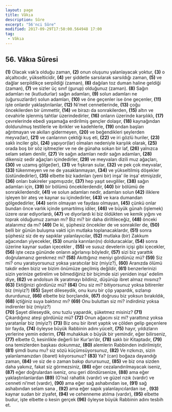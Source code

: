 ```yaml
---
layout: page
title: Vâkıa
description: Sûre
excerpt: "56'nci Sûre"
modified: 2017-09-29T17:50:00.564948 17:00
tag: 
 - Vâkıa
---
```


## 56. Vâkıa Sûresi

**(1)** Olacak vak’a olduğu zaman,
**(2)** onun oluşunu yalanlayacak yoktur,
**(3)** o alçaltıcıdır, yükselticidir,
**(4)** yer şiddetle sarsılarak sarsıldığı zaman,
**(5)** ve dağlar serpildikçe serpildiği (zaman),
**(6)** dağılan toz duman haline geldiği (zaman),
**(7)** ve sizler üç sınıf (gurup) olduğunuz (zaman).
**(8)** Sağın adamları ne (kutludurlar) sağın adamları,
**(9)** solun adamları ne (uğursuzlardır) solun adamları,
**(10)** ve öne geçenler ise öne geçenler,
**(11)** işte onlardır yaklaştırılanlar,
**(12)** Ni’met cennetlerinde,
**(13)** çoğu öncekilerden bir ümmettir, 
**(14)** ve birazı da sonrakilerden,
**(15)** altın ve cevahirle işlenmiş tahtlar üzerindedirler,
**(16)** onların üzerinde karşılıklı, 
**(17)** çevrelerinde ebedi yaşamağa erdirilmiş gençler dolaşır,
**(18)** kaynağından doldurulmuş testilerle ve ibrikler ve kadehlerle,
**(19)** ondan başları ağrıtmayan ve akılları gidermeyen,
**(20)** ve beğendikleri şeylerden meyva(lar),
**(21)** ve canlarının çektiği kuş eti,
**(22)** ve iri gözlü huriler,
**(23)** saklı inciler gibi,
**(24)** yapıyor(lar) olmaları nedeniyle karşılık olarak,
**(25)** orada boş bir söz işitmezler ve ne de günaha sokan bir laf,
**(26)** yalnızca selam selam denilir,
**(27)** Ve sağın adamları nedir sağın adamları,
**(28)** dikensiz sedir ağaçları içindedirler,
**(29)** ve meyvaları dizili muz ağaçları,
**(30)** ve uzamış gölge(ler),
**(31)** ve fışkıran sular,
**(32)** ve pek çok meyvalar,
**(33)** tükenmeyen ve ne de yasaklanmayan,
**(34)** ve yükseltilmiş döşekler (üstündedirler),
**(35)** elbette biz kadınları (yeni bir) inşa’ ile inşa’ etmişizdir,
**(36)** onları bakireler yapmışızdır,
**(37)** hep yaşıt sevgililer,
**(38)** sağın adamları için,
**(39)** bir bölümü öncekilerdendir,
**(40)** bir bölümü de sonrakilerdendir,
**(41)** ve solun adamları nedir, adamları solun
**(42)** iliklere işleyen bir ateş ve kaynar su içindedirler,
**(43)** ve kara dumandan gölgededirler,
**(44)** serin olmayan ve faydası olmayan,
**(45)** çünkü onlar bundan önce varlık içinde şımartılmış idiler,
**(46)** ve büyük günah (işlemek) üzere ısrar ediyorlardı,
**(47)** ve diyorlardı ki biz öldükten ve kemik yığını ve toprak olduğumuz zaman mı? Biz mi? bir daha diriltileceğiz,
**(48)** önceki atalarımız da mı?
**(49)** De ki, şüphesiz öncekiler de ve sonrakiler de,
**(50)** belli bir günün buluşma vakti için mutlaka toplanacaklardır,
**(51)** sonra şüphesiz siz de ey sapıklar yalanlayıcılar,
**(52)** mutlaka (bir) Zakkum ağacından yiyecekler,
**(53)** onunla karınları(nı) dolduracaklar,
**(54)** sonra  üzerine kaynar sudan içecekler ,
**(55)** ve susuz develerin içişi gibi içecekler,
**(56)** işte ceza gününde onların ağırlanışı böyledir,
**(57)** sizi biz yarattık doğrulamanız gerekmez mi?
**(58)** Akıttığınız meniyi gördünüz mü?
**(59)** Siz mi? onu yaratıyorsunuz yoksa yaratıcılar biz (miyiz?),
**(60)** Aranızda ölümü takdir eden biziz ve bizim önümüze geçilmiş değildir,
**(61)** benzerlerinizi sizin yerinize getirelim ve bilmediğiniz bir biçimde sizi yeniden inşa’ edelim diye,
**(62)** ve andolsun ilk yaratmayı bildiniz, düşünüp ibret almaz mısınız?
**(63)** Ektiğinizi gördünüz mü?
**(64)** Onu siz mi? bitiyorsunuz yoksa bitirenler biz (miyiz?)
**(65)** Şayet dileseydik, onu kuru bir çöp yapardık, sızlanıp dururdunuz,
**(66)** elbette biz borçlandık,
**(67)** doğrusu biz yoksun bırakıldık,
**(68)** içtiğiniz suya baktınız mı?
**(69)** Onu buluttan siz mi? indirdiniz yoksa indirenler biz (miyiz?)	
**(70)** Şayet dileseydik, onu tuzlu yapardık, şüketmez misiniz?
**(71)** Çıkardığınız ateşi gördünüz mü?
**(72)** Onun ağacını siz mi? yarattınız yoksa yaratanlar biz (miyiz?)
**(73)** Biz onu bir ibret yaptık ve çölden gelip geçenlere bir fayda,
**(74)** öyleyse büyük Rabbinin adını yücelt, 
**(75)** hayır, yıldızların yerlerine yemin ederim, 
**(76)** muhakkak o büyük bir yemindir, eğer bilirseniz, 
**(77)** elbette O, kesinlikle değerli bir Kur’an’dır,
**(78)** saklı bir Kitaptadır,
**(79)** ona temizlerden başkası dokunmaz,
**(80)** alemlerin Rabbinden indirilmiştir,
**(81)** şimdi bunu mu? siz sözü küçümsüyorsunuz,
**(82)** Ve rızkınızı, sizin yalanlamanızdan (ibaret) kılıyorsunuz?
**(83)** Ya? (can) boğaza dayandığı zaman,
**(84)** ve siz de o zaman bakıp durursunuz,
**(85)** ve biz ona sizden daha yakınız, fakat siz görmezsiniz,
**(86)** eğer cezalandırılmayacak iseniz,
**(87)** eğer doğrulardan iseniz, onu geri döndürsenize,
**(88)** ama eğer yaklaştırılanlardan
**(89)** (O’na) rahatlık (vardır) ve güzel rızık (vardır) ve cenneti ni’met (vardır),
**(90)** ama eğer sağ ashabından ise,
**(91)** sağ ashabından selam sana ,
**(92)** ama eğer sapık yalanlayıcılardan ise ,
**(93)** kaynar sudan bir ziyafet,
**(94)** ve cehenneme atılma (vardır),
**(95)** elbette budur, işte elbette o kesin gerçek
**(96)** öyleyse büyük Rabbinin adını tesbih et.
